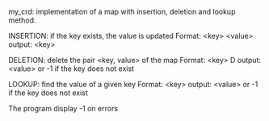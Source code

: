 my_crd:
implementation of a map with insertion, deletion and lookup method.

INSERTION: if the key exists, the value is updated
Format: \<key\> \<value\>
output: \<key\>

DELETION: delete the pair <key, value> of the map
Format: \<key\> D
output: \<value\> or -1 if the key does not exist

LOOKUP: find the value of a given key
Format: \<key\>
output: \<value\> or -1 if the key does not exist

The program display -1 on errors

